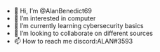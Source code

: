 - 👋 Hi, I’m @AlanBenedict69
- 👀 I’m interested in computer 
- 🌱 I’m currently learning cybersecurity basics
- 💞️ I’m looking to collaborate on different sources 
- 📫 How to reach me discord:ALAN#3593

<!---
AlanBenedict69/AlanBenedict69 is a ✨ special ✨ repository because its `README.md` (this file) appears on your GitHub profile.
You can click the Preview link to take a look at your changes.
--->

